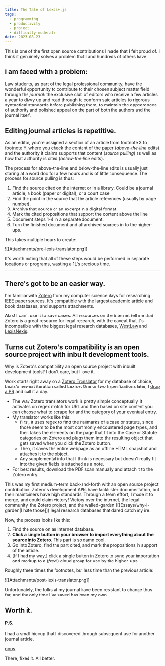 ```yaml
---
title: The Tale of Lexis+.js
tags:
  - programming
  - productivity
  - project
  - difficulty-moderate
date: 2023-08-23
---
```

This is one of the first open source contributions I made that I felt proud of. I think it genuinely solves a problem that I and hundreds of others have.
## I am faced with a problem:
Law students, as part of the legal professional community, have the wonderful opportunity to contribute to their chosen subject matter field through the *journal*: the exclusive club of editors who receive a few articles a year to divvy up and read through to conform said articles to rigorous syntactical standards before publishing them, to maintain the appearances of authority and polished appeal on the part of both the authors and the journal itself.
## Editing journal articles is repetitive.
As an editor, you're assigned a section of an article from footnote X to footnote Y, where you check the content of the paper (*above-the-line* edits) and the authority it claims supports that content (*source pulling*) as well as how that authority is cited (*below-the-line* edits). 

The process for above-the-line and below-the-line edits is usually just staring at a word doc for a few hours and is of little consequence. The process for source pulling is thus:
1. Find the source cited on the internet or in a library. Could be a journal article, a book (paper or digital), or a court case.
2. Find the point in the source that the article references (usually by page number).
3. Archive that source or an excerpt in a digital format.
4. Mark the cited propositions that support the content above the line
5. Document steps 1-4 in a separate document.
6. Turn the finished document and all archived sources in to the higher-ups.

This takes multiple hours to create:

![[Attachments/pre-lexis-translator.png]]

It's worth noting that all of these steps would be performed in separate locations or programs, wasting a 1L's precious time.

---
## There's got to be an easier way.
I'm familiar with [Zotero](https://www.zotero.org/) from my computer science days for researching IEEE paper sources. It's compatible with the largest academic article and book databases, and supports attachments. 

Alas! I can't use it to save cases. All resources on the internet tell me that Zotero is a great resource for legal research, with the caveat that it's incompatible with the biggest legal research databases, [WestLaw](https://legal.thomsonreuters.com/en/westlaw) and [LexisNexis](https://www.lexisnexis.com/en-us/products/lexis-plus.page). 
## Turns out Zotero's compatibility is an open source project with inbuilt development tools.
Why is Zotero's compatibility an open source project with inbuilt development tools? I don't care, but I love it.

Work starts right away on a [Zotero Translator](https://github.com/zotero/translators) for my database of choice, Lexis's newest iteration called Lexis+. One or two hyperfixations later, I [drop a PR](https://github.com/zotero/translators/pull/3012) and call it a day. 
- The way Zotero translators work is pretty simple conceptually, it activates on regex match for URL and then based on site content you can choose what to scrape for and the category of your eventual entry.
- My translator works like this:
	- First, it uses regex to find the hallmarks of a case or statute, since those seem to be the most commonly encountered page types, and then takes the elements on the page that fit into the Case or Statute categories on Zotero and plugs them into the resulting object that gets saved when you click the Zotero button. 
	- Then, it saves the entire webpage as an offline HTML snapshot and attaches it to the object. 
	- Any supplemental info that I think is necessary but doesn't really fit into the given fields is attached as a note.
- For best results, download the PDF scan manually and attach it to the Zotero entry.

This was my first medium-term back-and-forth with an open source project contribution. Zotero's development APIs have lackluster documentation, but their maintainers have high standards. Through a team effort, I made it to merge, and could claim victory! Victory over the internet, the legal community, the Zotero project, and the walled-garden ([[Essays/why-i-garden|I hate those]]) legal research databases that dared catch my ire.

Now, the process looks like this:
1. Find the source on an internet database.
2. **Click a single button in your browser to import everything about the source into Zotero**. This part is so damn cool.
3. Go into Zotero, find the part cited, and mark the propositions in support of the article.
4. \[If I had my way,\] click a single button in Zotero to sync your importation and markup to a (*free!*) cloud group for use by the higher-ups.

Roughly three times the footnotes, but less time than the previous article:

![[Attachments/post-lexis-translator.png]]

Unfortunately, the folks at my journal have been resistant to change thus far, and the only time I've saved has been my own.
## Worth it.

#### P.S.
I had a small hiccup that I discovered through subsequent use for another journal article.

[oops](https://github.com/zotero/translators/pull/3038).

There, fixed it. All better.